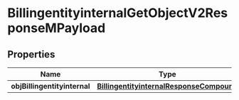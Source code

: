 
# BillingentityinternalGetObjectV2ResponseMPayload

## Properties
Name | Type | Description | Notes
------------ | ------------- | ------------- | -------------
**objBillingentityinternal** | [**BillingentityinternalResponseCompound**](BillingentityinternalResponseCompound.md) |  | 



